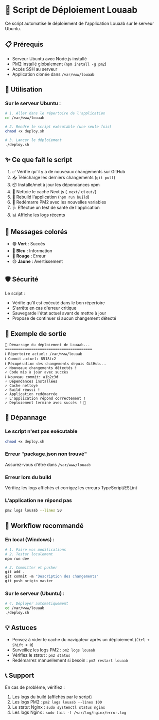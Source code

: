 # 🚀 Script de Déploiement Louaab

Ce script automatise le déploiement de l'application Louaab sur le serveur Ubuntu.

## 📋 Prérequis

- Serveur Ubuntu avec Node.js installé
- PM2 installé globalement (`npm install -g pm2`)
- Accès SSH au serveur
- Application clonée dans `/var/www/louaab`

## 🎯 Utilisation

### Sur le serveur Ubuntu :

```bash
# 1. Aller dans le répertoire de l'application
cd /var/www/louaab

# 2. Rendre le script exécutable (une seule fois)
chmod +x deploy.sh

# 3. Lancer le déploiement
./deploy.sh
```

## ✨ Ce que fait le script

1. ✅ Vérifie qu'il y a de nouveaux changements sur GitHub
2. 📥 Télécharge les derniers changements (`git pull`)
3. 📦 Installe/met à jour les dépendances npm
4. 🧹 Nettoie le cache Next.js (`.next/` et `out/`)
5. 🔨 Rebuild l'application (`npm run build`)
6. 🔄 Redémarre PM2 avec les nouvelles variables
7. 🩺 Effectue un test de santé de l'application
8. 📊 Affiche les logs récents

## 🎨 Messages colorés

- 🟢 **Vert** : Succès
- 🔵 **Bleu** : Information
- 🔴 **Rouge** : Erreur
- 🟡 **Jaune** : Avertissement

## 🛡️ Sécurité

Le script :
- Vérifie qu'il est exécuté dans le bon répertoire
- S'arrête en cas d'erreur critique
- Sauvegarde l'état actuel avant de mettre à jour
- Propose de continuer si aucun changement détecté

## 📝 Exemple de sortie

```
🚀 Démarrage du déploiement de Louaab...
========================================
ℹ Répertoire actuel: /var/www/louaab
ℹ Commit actuel: 8518fc2
ℹ Récupération des changements depuis GitHub...
✓ Nouveaux changements détectés !
✓ Code mis à jour avec succès
ℹ Nouveau commit: a1b2c3d
✓ Dépendances installées
✓ Cache nettoyé
✓ Build réussi !
✓ Application redémarrée
✓ L'application répond correctement !
✓ Déploiement terminé avec succès ! 🎉
```

## 🔧 Dépannage

### Le script n'est pas exécutable
```bash
chmod +x deploy.sh
```

### Erreur "package.json non trouvé"
Assurez-vous d'être dans `/var/www/louaab`

### Erreur lors du build
Vérifiez les logs affichés et corrigez les erreurs TypeScript/ESLint

### L'application ne répond pas
```bash
pm2 logs louaab --lines 50
```

## 🔄 Workflow recommandé

### En local (Windows) :
```powershell
# 1. Faire vos modifications
# 2. Tester localement
npm run dev

# 3. Committer et pusher
git add .
git commit -m "Description des changements"
git push origin master
```

### Sur le serveur (Ubuntu) :
```bash
# 4. Déployer automatiquement
cd /var/www/louaab
./deploy.sh
```

## 💡 Astuces

- Pensez à vider le cache du navigateur après un déploiement (`Ctrl + Shift + R`)
- Surveillez les logs PM2 : `pm2 logs louaab`
- Vérifiez le statut : `pm2 status`
- Redémarrez manuellement si besoin : `pm2 restart louaab`

## 📞 Support

En cas de problème, vérifiez :
1. Les logs du build (affichés par le script)
2. Les logs PM2 : `pm2 logs louaab --lines 100`
3. Le statut Nginx : `sudo systemctl status nginx`
4. Les logs Nginx : `sudo tail -f /var/log/nginx/error.log`
